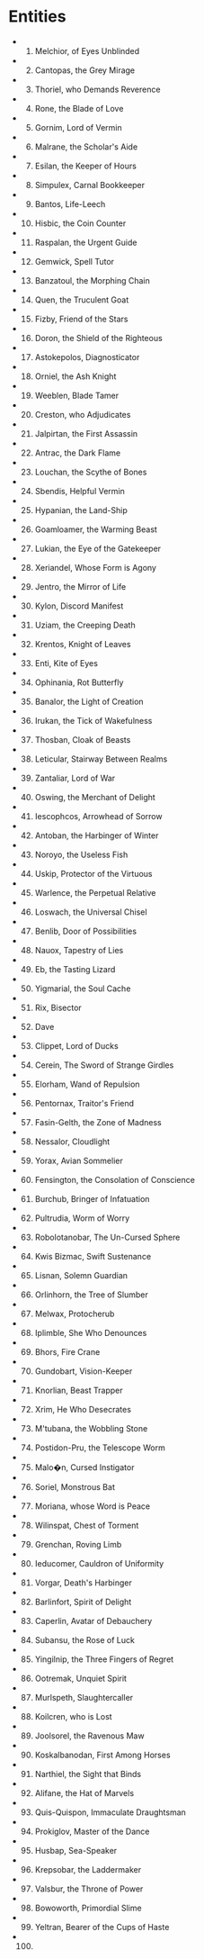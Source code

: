 # Entities

- 1. Melchior, of Eyes Unblinded
- 2. Cantopas, the Grey Mirage
- 3. Thoriel, who Demands Reverence
- 4. Rone, the Blade of Love
- 5. Gornim, Lord of Vermin
- 6. Malrane, the Scholar's Aide
- 7. Esilan, the Keeper of Hours
- 8. Simpulex, Carnal Bookkeeper
- 9. Bantos, Life-Leech
- 10. Hisbic, the Coin Counter
- 11. Raspalan, the Urgent Guide
- 12. Gemwick, Spell Tutor
- 13. Banzatoul, the Morphing Chain
- 14. Quen, the Truculent Goat
- 15. Fizby, Friend of the Stars
- 16. Doron, the Shield of the Righteous
- 17. Astokepolos, Diagnosticator
- 18. Orniel, the Ash Knight
- 19. Weeblen, Blade Tamer
- 20. Creston, who Adjudicates
- 21. Jalpirtan, the First Assassin
- 22. Antrac, the Dark Flame
- 23. Louchan, the Scythe of Bones
- 24. Sbendis, Helpful Vermin
- 25. Hypanian, the Land-Ship
- 26. Goamloamer, the Warming Beast
- 27. Lukian, the Eye of the Gatekeeper
- 28. Xeriandel, Whose Form is Agony
- 29. Jentro, the Mirror of Life
- 30. Kylon, Discord Manifest
- 31. Uziam, the Creeping Death
- 32. Krentos, Knight of Leaves
- 33. Enti, Kite of Eyes
- 34. Ophinania, Rot Butterfly
- 35. Banalor, the Light of Creation
- 36. Irukan, the Tick of Wakefulness
- 37. Thosban, Cloak of Beasts
- 38. Leticular, Stairway Between Realms
- 39. Zantaliar, Lord of War
- 40. Oswing, the Merchant of Delight
- 41. Iescophcos, Arrowhead of Sorrow
- 42. Antoban, the Harbinger of Winter
- 43. Noroyo, the Useless Fish
- 44. Uskip, Protector of the Virtuous
- 45. Warlence, the Perpetual Relative
- 46. Loswach, the Universal Chisel
- 47. Benlib, Door of Possibilities
- 48. Nauox, Tapestry of Lies
- 49. Eb, the Tasting Lizard
- 50. Yigmarial, the Soul Cache
- 51. Rix, Bisector
- 52. Dave
- 53. Clippet, Lord of Ducks
- 54. Cerein, The Sword of Strange Girdles
- 55. Elorham, Wand of Repulsion
- 56. Pentornax, Traitor's Friend
- 57. Fasin-Gelth, the Zone of Madness
- 58. Nessalor, Cloudlight
- 59. Yorax, Avian Sommelier
- 60. Fensington, the Consolation of Conscience
- 61. Burchub, Bringer of Infatuation
- 62. Pultrudia, Worm of Worry
- 63. Robolotanobar, The Un-Cursed Sphere
- 64. Kwis Bizmac, Swift Sustenance
- 65. Lisnan, Solemn Guardian
- 66. Orlinhorn, the Tree of Slumber
- 67. Melwax, Protocherub
- 68. Iplimble, She Who Denounces
- 69. Bhors, Fire Crane
- 70. Gundobart, Vision-Keeper
- 71. Knorlian, Beast Trapper
- 72. Xrim, He Who Desecrates
- 73. M'tubana, the Wobbling Stone
- 74. Postidon-Pru, the Telescope Worm
- 75. Malo�n, Cursed Instigator
- 76. Soriel, Monstrous Bat
- 77. Moriana, whose Word is Peace
- 78. Wilinspat, Chest of Torment
- 79. Grenchan, Roving Limb
- 80. Ieducomer, Cauldron of Uniformity
- 81. Vorgar, Death's Harbinger
- 82. Barlinfort, Spirit of Delight
- 83. Caperlin, Avatar of Debauchery
- 84. Subansu, the Rose of Luck
- 85. Yingilnip, the Three Fingers of Regret
- 86. Ootremak, Unquiet Spirit
- 87. Murlspeth, Slaughtercaller
- 88. Koilcren, who is Lost
- 89. Joolsorel, the Ravenous Maw
- 90. Koskalbanodan, First Among Horses
- 91. Narthiel, the Sight that Binds
- 92. Alifane, the Hat of Marvels
- 93. Quis-Quispon, Immaculate Draughtsman
- 94. Prokiglov, Master of the Dance
- 95. Husbap, Sea-Speaker
- 96. Krepsobar, the Laddermaker
- 97. Valsbur, the Throne of Power
- 98. Bowoworth, Primordial Slime
- 99. Yeltran, Bearer of the Cups of Haste
- 100.

